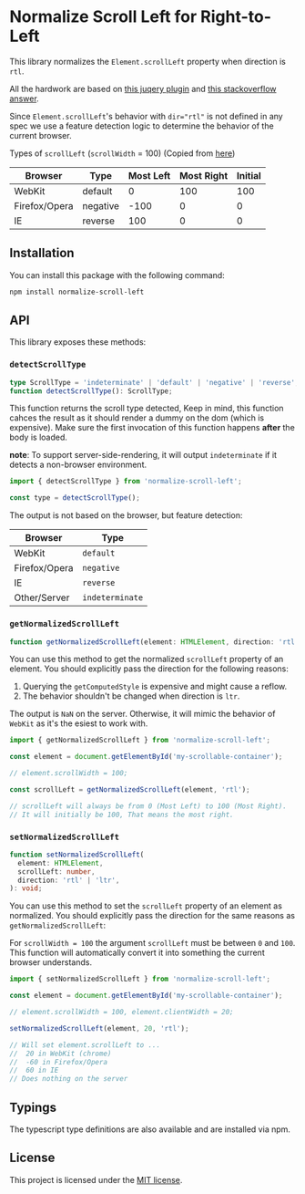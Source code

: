 # Normalize Scroll Left for Right-to-Left

This library normalizes the `Element.scrollLeft` property when direction is `rtl`.

All the hardwork are based on [this juqery plugin](https://github.com/othree/jquery.rtl-scroll-type)
and [this stackoverflow answer](https://stackoverflow.com/a/24394376).

Since `Element.scrollLeft`'s behavior with `dir="rtl"` is not defined in any spec we use
a feature detection logic to determine the behavior of the current browser.

Types of `scrollLeft` (`scrollWidth` = 100) (Copied from 
[here](https://github.com/othree/jquery.rtl-scroll-type#3-types-of-scrollleft-scrollwidth--100))

Browser        | Type          | Most Left | Most Right | Initial
-------------- | ------------- | --------- | ---------- | -------
WebKit         | default       | 0         | 100        | 100
Firefox/Opera  | negative      | -100      | 0          | 0
IE             | reverse       | 100       | 0          | 0

## Installation

You can install this package with the following command:

```sh
npm install normalize-scroll-left
```

## API

This library exposes these methods:

### `detectScrollType`

```ts
type ScrollType = 'indeterminate' | 'default' | 'negative' | 'reverse';
function detectScrollType(): ScrollType;
```

This function returns the scroll type detected, Keep in mind, this function
cahces the result as it should render a dummy on the dom (which is expensive).
Make sure the first invocation of this function happens **after** the body is loaded.

**note**: To support server-side-rendering, it will output `indeterminate` if
it detects a non-browser environment.

```javascript
import { detectScrollType } from 'normalize-scroll-left';

const type = detectScrollType();
```

The output is not based on the browser, but feature detection:

Browser        | Type
-------------- | -------------
WebKit         | `default`
Firefox/Opera  | `negative`
IE             | `reverse`
Other/Server   | `indeterminate`

### `getNormalizedScrollLeft`

```ts
function getNormalizedScrollLeft(element: HTMLElement, direction: 'rtl' | 'ltr'): number;
```

You can use this method to get the normalized `scrollLeft` property of an element.
You should explicitly pass the direction for the following reasons:

1. Querying the `getComputedStyle` is expensive and might cause a reflow.
2. The behavior shouldn't be changed when direction is `ltr`.

The output is `NaN` on the server. Otherwise, it will mimic the behavior of
`WebKit` as it's the esiest to work with.

```ts
import { getNormalizedScrollLeft } from 'normalize-scroll-left';

const element = document.getElementById('my-scrollable-container');

// element.scrollWidth = 100;

const scrollLeft = getNormalizedScrollLeft(element, 'rtl');

// scrollLeft will always be from 0 (Most Left) to 100 (Most Right).
// It will initially be 100, That means the most right.
```

### `setNormalizedScrollLeft`

```ts
function setNormalizedScrollLeft(
  element: HTMLElement,
  scrollLeft: number,
  direction: 'rtl' | 'ltr',
): void;
```

You can use this method to set the `scrollLeft` property of an element as normalized.
You should explicitly pass the direction for the same reasons as `getNormalizedScrollLeft`:

For `scrollWidth = 100` the argument `scrollLeft` must be between `0` and `100`. This
function will automatically convert it into something the current browser understands.

```ts
import { setNormalizedScrollLeft } from 'normalize-scroll-left';

const element = document.getElementById('my-scrollable-container');

// element.scrollWidth = 100, element.clientWidth = 20;

setNormalizedScrollLeft(element, 20, 'rtl');

// Will set element.scrollLeft to ...
//  20 in WebKit (chrome)
//  -60 in Firefox/Opera
//  60 in IE
// Does nothing on the server
```

## Typings

The typescript type definitions are also available and are installed via npm.

## License
This project is licensed under the
[MIT license](https://github.com/alitaheri/normalize-scroll-left/blob/master/LICENSE).